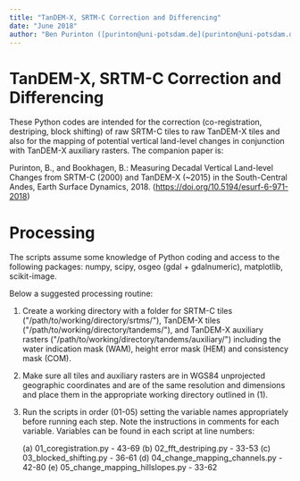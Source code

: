 ```yaml
---
title: "TanDEM-X, SRTM-C Correction and Differencing"
date: "June 2018"
author: "Ben Purinton ([purinton@uni-potsdam.de](purinton@uni-potsdam.de))"
---
```


# TanDEM-X, SRTM-C Correction and Differencing

These Python codes are intended for the correction (co-registration, destriping, block shifting) of raw SRTM-C tiles to raw TanDEM-X tiles and also for the mapping of potential vertical land-level changes in conjunction with TanDEM-X auxiliary rasters. The companion paper is:

Purinton, B., and Bookhagen, B.: Measuring Decadal Vertical Land-level Changes from SRTM-C (2000) and TanDEM-X (~2015) in the South-Central Andes, Earth Surface Dynamics, 2018.
(https://doi.org/10.5194/esurf-6-971-2018)

# Processing
The scripts assume some knowledge of Python coding and access to the following packages: numpy, scipy, osgeo (gdal + gdalnumeric), matplotlib, scikit-image.

Below a suggested processing routine:


1. Create a working directory with a folder for SRTM-C tiles ("/path/to/working/directory/srtms/"), TanDEM-X tiles ("/path/to/working/directory/tandems/"), and TanDEM-X auxiliary rasters ("/path/to/working/directory/tandems/auxiliary/") including the water indication mask (WAM), height error mask (HEM) and consistency mask (COM).

2. Make sure all tiles and auxiliary rasters are in WGS84 unprojected geographic coordinates and are of the same resolution and dimensions and place them in the appropriate working directory outlined in (1).

3. Run the scripts in order (01-05) setting the variable names appropriately before running each step. Note the instructions in comments for each variable. Variables can be found in each script at line numbers:

	(a) 01_coregistration.py - 43-69
	(b) 02_fft_destriping.py - 33-53
	(c) 03_blocked_shifting.py - 36-61
	(d) 04_change_mapping_channels.py - 42-80
	(e) 05_change_mapping_hillslopes.py - 33-62
